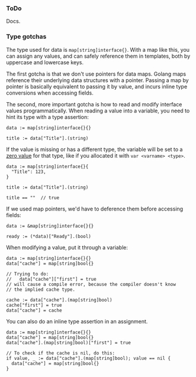 ### ToDo

Docs.

### Type gotchas

The type used for data is `map[string]interface{}`. With a map like this, you can assign any values, and can safely reference them in templates, both by uppercase and lowercase keys.

The first gotcha is that we don't use pointers for data maps. Golang maps reference their underlying data structures with a pointer. Passing a map by pointer is basically equivalent to passing it by value, and incurs inline type conversions when accessing fields.

The second, more important gotcha is how to read and modify interface values programmatically. When reading a value into a variable, you need to hint its type with a type assertion:

```golang
data := map[string]interface{}{}

title := data["Title"].(string)
```

If the value is missing or has a different type, the variable will be set to a [zero value](https://golang.org/ref/spec#The_zero_value) for that type, like if you allocated it with `var <varname> <type>`.

```golang
data := map[string]interface{}{
  "Title": 123,
}

title := data["Title"].(string)

title == ""  // true
```

If we used map pointers, we'd have to deference them before accessing fields:

```golang
data := &map[string]interface{}{}

ready := (*data)["Ready"].(bool)
```

When modifying a value, put it through a variable:

```golang
data := map[string]interface{}{}
data["cache"] = map[string]bool{}

// Trying to do:
//   data["cache"]["first"] = true
// will cause a compile error, because the compiler doesn't know
// the implied cache type.

cache := data["cache"].(map[string]bool)
cache["first"] = true
data["cache"] = cache
```

You can also do an inline type assertion in an assignment.

```golang
data := map[string]interface{}{}
data["cache"] = map[string]bool{}
data["cache"].(map[string]bool)["first"] = true

// To check if the cache is nil, do this:
if value, _ := data["cache"].(map[string]bool); value == nil {
  data["cache"] = map[string]bool{}
}
```
